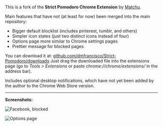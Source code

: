 
This is a fork of the **Strict Pomodoro Chrome Extension** by [Matchu](https://github.com/matchu).

Main features that have not (at least for now) been merged into the main repository:

* Bigger default blocklist (includes pinterest, tumblr, and others)
* Simpler icon states (just two distinct icons instead of four)
* Options page more similar to Chrome settings pages
* Prettier message for blocked pages

You can download it at: [github.com/dmfrancisco/Strict-Pomodoro/downloads](https://github.com/dmfrancisco/Strict-Pomodoro/downloads)
Just drag the downloaded file into the extensions page (go to *Tools > Extensions* or paste *chrome://chrome/extensions/* in the address bar).

Includes optional desktop notifications, which have not yet been added by the author to the Chrome Web Store version.

---

**Screenshots:**

![Facebook, blocked](http://dmfranc.com/assets/strict-pomodoro-overlay-effect.png)

![Options page](http://dmfranc.com/assets/strict-pomodoro.png)